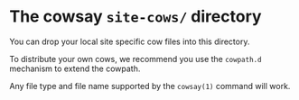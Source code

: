 The cowsay `site-cows/` directory
=================================

You can drop your local site specific cow files into this directory.

To distribute your own cows, we recommend you use the `cowpath.d`
mechanism to extend the cowpath.

Any file type and file name supported by the `cowsay(1)` command will
work.
